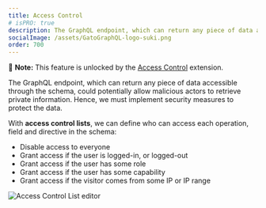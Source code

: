 ```yaml
---
title: Access Control
# isPRO: true
description: The GraphQL endpoint, which can return any piece of data accessible through the schema, could potentially allow malicious actors to retrieve private information. Hence, we must implement security measures to protect the data.
socialImage: /assets/GatoGraphQL-logo-suki.png
order: 700
---
```


📣 **Note:** This feature is unlocked by the [Access Control](../../../extensions/access-control/) extension.

The GraphQL endpoint, which can return any piece of data accessible through the schema, could potentially allow malicious actors to retrieve private information. Hence, we must implement security measures to protect the data.

With **access control lists**, we can define who can access each operation, field and directive in the schema:

- Disable access to everyone
- Grant access if the user is logged-in, or logged-out
- Grant access if the user has some role
- Grant access if the user has some capability
- Grant access if the visitor comes from some IP or IP range

![Access Control List editor](/assets/extensions/upstream-pro/access-control-list.png "Access Control List editor")
